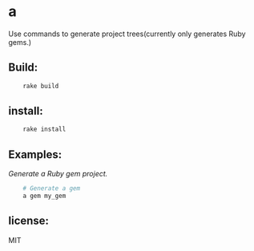 # a
Use commands to generate project trees(currently only generates Ruby gems.)

## Build:
```ruby
    rake build
```
## install:
```ruby
    rake install
```
## Examples:
*Generate a Ruby gem project.*
```ruby
    # Generate a gem
    a gem my_gem
``` 
## license:
MIT
